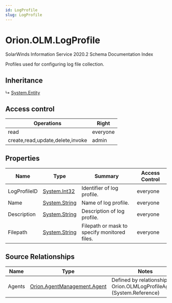 ```yaml
---
id: LogProfile
slug: LogProfile
---
```


# Orion.OLM.LogProfile

SolarWinds Information Service 2020.2 Schema Documentation Index

Profiles used for configuring log file collection.

## Inheritance

↳ [System.Entity](./../System/Entity)

## Access control

| Operations | Right |
| ------ | ------ |
| read | everyone |
| create,read,update,delete,invoke | admin |

## Properties

| Name | Type | Summary | Access Control |
| ------ | ------ | ------ | ------ |
| LogProfileID | [System.Int32](https://docs.microsoft.com/en-us/dotnet/api/system.int32) | Identifier of log profile. | everyone |
| Name | [System.String](https://docs.microsoft.com/en-us/dotnet/api/system.string) | Name of log profile. | everyone |
| Description | [System.String](https://docs.microsoft.com/en-us/dotnet/api/system.string) | Description of log profile. | everyone |
| Filepath | [System.String](https://docs.microsoft.com/en-us/dotnet/api/system.string) | Filepath or mask to specify monitored files. | everyone |

## Source Relationships

| Name | Type | Notes |
| ------ | ------ | ------ |
| Agents | [Orion.AgentManagement.Agent](./../Orion.AgentManagement/Agent) | Defined by relationship Orion.OLMLogProfileAgents (System.Reference) |

